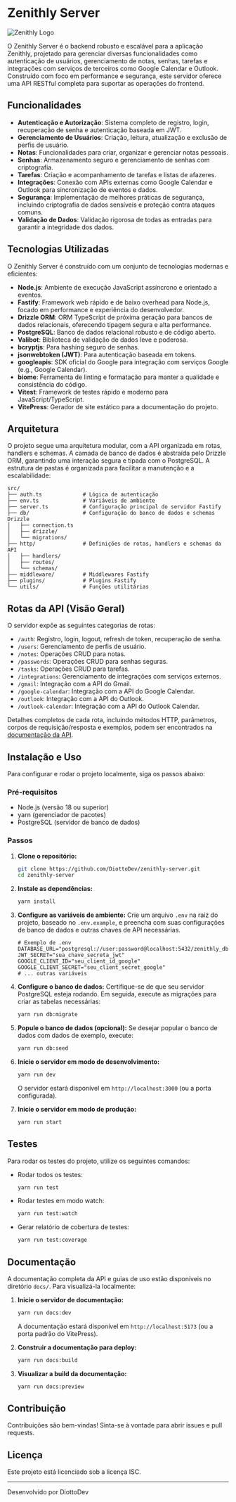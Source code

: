 # Zenithly Server

![Zenithly Logo](https://github.com/DiottoDev/zenithly-server/assets/102909024/11222222-3333-4444-5555-666666666666)

O Zenithly Server é o backend robusto e escalável para a aplicação Zenithly, projetado para gerenciar diversas funcionalidades como autenticação de usuários, gerenciamento de notas, senhas, tarefas e integrações com serviços de terceiros como Google Calendar e Outlook. Construído com foco em performance e segurança, este servidor oferece uma API RESTful completa para suportar as operações do frontend.

## Funcionalidades

- **Autenticação e Autorização**: Sistema completo de registro, login, recuperação de senha e autenticação baseada em JWT.
- **Gerenciamento de Usuários**: Criação, leitura, atualização e exclusão de perfis de usuário.
- **Notas**: Funcionalidades para criar, organizar e gerenciar notas pessoais.
- **Senhas**: Armazenamento seguro e gerenciamento de senhas com criptografia.
- **Tarefas**: Criação e acompanhamento de tarefas e listas de afazeres.
- **Integrações**: Conexão com APIs externas como Google Calendar e Outlook para sincronização de eventos e dados.
- **Segurança**: Implementação de melhores práticas de segurança, incluindo criptografia de dados sensíveis e proteção contra ataques comuns.
- **Validação de Dados**: Validação rigorosa de todas as entradas para garantir a integridade dos dados.

## Tecnologias Utilizadas

O Zenithly Server é construído com um conjunto de tecnologias modernas e eficientes:

- **Node.js**: Ambiente de execução JavaScript assíncrono e orientado a eventos.
- **Fastify**: Framework web rápido e de baixo overhead para Node.js, focado em performance e experiência do desenvolvedor.
- **Drizzle ORM**: ORM TypeScript de próxima geração para bancos de dados relacionais, oferecendo tipagem segura e alta performance.
- **PostgreSQL**: Banco de dados relacional robusto e de código aberto.
- **Valibot**: Biblioteca de validação de dados leve e poderosa.
- **bcryptjs**: Para hashing seguro de senhas.
- **jsonwebtoken (JWT)**: Para autenticação baseada em tokens.
- **googleapis**: SDK oficial do Google para integração com serviços Google (e.g., Google Calendar).
- **biome**: Ferramenta de linting e formatação para manter a qualidade e consistência do código.
- **Vitest**: Framework de testes rápido e moderno para JavaScript/TypeScript.
- **VitePress**: Gerador de site estático para a documentação do projeto.

## Arquitetura

O projeto segue uma arquitetura modular, com a API organizada em rotas, handlers e schemas. A camada de banco de dados é abstraída pelo Drizzle ORM, garantindo uma interação segura e tipada com o PostgreSQL. A estrutura de pastas é organizada para facilitar a manutenção e a escalabilidade:

```
src/
├── auth.ts             # Lógica de autenticação
├── env.ts              # Variáveis de ambiente
├── server.ts           # Configuração principal do servidor Fastify
├── db/                 # Configuração do banco de dados e schemas Drizzle
│   ├── connection.ts
│   ├── drizzle/
│   └── migrations/
├── http/               # Definições de rotas, handlers e schemas da API
│   ├── handlers/
│   ├── routes/
│   └── schemas/
├── middleware/         # Middlewares Fastify
├── plugins/            # Plugins Fastify
└── utils/              # Funções utilitárias
```

## Rotas da API (Visão Geral)

O servidor expõe as seguintes categorias de rotas:

- `/auth`: Registro, login, logout, refresh de token, recuperação de senha.
- `/users`: Gerenciamento de perfis de usuário.
- `/notes`: Operações CRUD para notas.
- `/passwords`: Operações CRUD para senhas seguras.
- `/tasks`: Operações CRUD para tarefas.
- `/integrations`: Gerenciamento de integrações com serviços externos.
- `/gmail`: Integração com a API do Gmail.
- `/google-calendar`: Integração com a API do Google Calendar.
- `/outlook`: Integração com a API do Outlook.
- `/outlook-calendar`: Integração com a API do Outlook Calendar.

Detalhes completos de cada rota, incluindo métodos HTTP, parâmetros, corpos de requisição/resposta e exemplos, podem ser encontrados na [documentação da API](#documentação).

## Instalação e Uso

Para configurar e rodar o projeto localmente, siga os passos abaixo:

### Pré-requisitos

- Node.js (versão 18 ou superior)
- yarn (gerenciador de pacotes)
- PostgreSQL (servidor de banco de dados)

### Passos

1.  **Clone o repositório:**

    ```bash
    git clone https://github.com/DiottoDev/zenithly-server.git
    cd zenithly-server
    ```

2.  **Instale as dependências:**

    ```bash
    yarn install
    ```

3.  **Configure as variáveis de ambiente:**
    Crie um arquivo `.env` na raiz do projeto, baseado no `.env.example`, e preencha com suas configurações de banco de dados e outras chaves de API necessárias.

    ```dotenv
    # Exemplo de .env
    DATABASE_URL="postgresql://user:password@localhost:5432/zenithly_db"
    JWT_SECRET="sua_chave_secreta_jwt"
    GOOGLE_CLIENT_ID="seu_client_id_google"
    GOOGLE_CLIENT_SECRET="seu_client_secret_google"
    # ... outras variáveis
    ```

4.  **Configure o banco de dados:**
    Certifique-se de que seu servidor PostgreSQL esteja rodando. Em seguida, execute as migrações para criar as tabelas necessárias:

    ```bash
    yarn run db:migrate
    ```

5.  **Popule o banco de dados (opcional):**
    Se desejar popular o banco de dados com dados de exemplo, execute:

    ```bash
    yarn run db:seed
    ```

6.  **Inicie o servidor em modo de desenvolvimento:**

    ```bash
    yarn run dev
    ```

    O servidor estará disponível em `http://localhost:3000` (ou a porta configurada).

7.  **Inicie o servidor em modo de produção:**
    ```bash
    yarn run start
    ```

## Testes

Para rodar os testes do projeto, utilize os seguintes comandos:

- Rodar todos os testes:
  ```bash
  yarn run test
  ```
- Rodar testes em modo watch:
  ```bash
  yarn run test:watch
  ```
- Gerar relatório de cobertura de testes:
  ```bash
  yarn run test:coverage
  ```

## Documentação

A documentação completa da API e guias de uso estão disponíveis no diretório `docs/`. Para visualizá-la localmente:

1.  **Inicie o servidor de documentação:**

    ```bash
    yarn run docs:dev
    ```

    A documentação estará disponível em `http://localhost:5173` (ou a porta padrão do VitePress).

2.  **Construir a documentação para deploy:**

    ```bash
    yarn run docs:build
    ```

3.  **Visualizar a build da documentação:**
    ```bash
    yarn run docs:preview
    ```

## Contribuição

Contribuições são bem-vindas! Sinta-se à vontade para abrir issues e pull requests.

## Licença

Este projeto está licenciado sob a licença ISC.

---

Desenvolvido por DiottoDev
